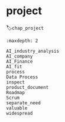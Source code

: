 # project
:label:`chap_project`

```toc
:maxdepth: 2

AI_industry_analysis
AI_company
AI_Finance
AI_fit
process
Data Process
inspect
product_document
Roadmap
Scrum
separate_need
valuable
widespread

```
